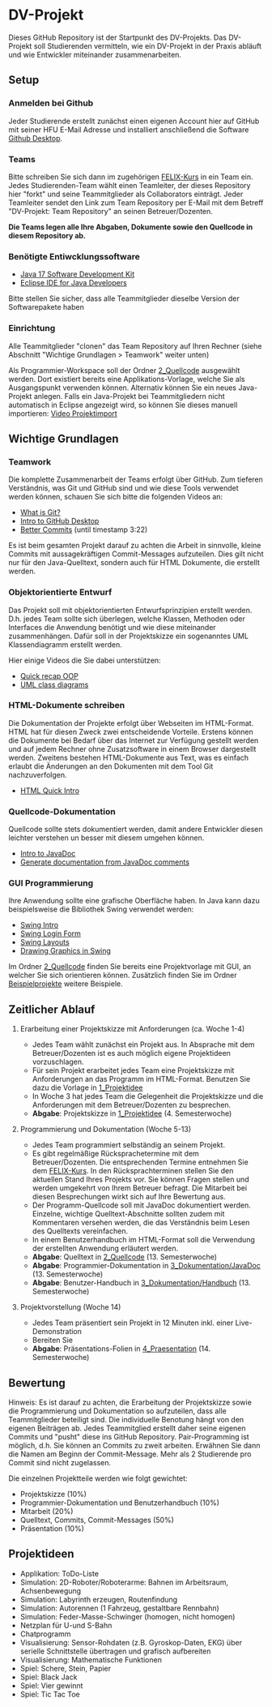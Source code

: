 # DV-Projekt

Dieses GitHub Repository ist der Startpunkt des DV-Projekts. Das DV-Projekt soll Studierenden vermitteln, wie ein DV-Projekt in der Praxis abläuft und wie Entwickler miteinander zusammenarbeiten.

## Setup

### Anmelden bei Github

Jeder Studierende erstellt zunächst einen eigenen Account hier auf GitHub mit seiner HFU E-Mail Adresse und installiert anschließend die Software [Github Desktop](https://desktop.github.com).

### Teams

Bitte schreiben Sie sich dann im zugehörigen [FELIX-Kurs](https://felix.hs-furtwangen.de/url/RepositoryEntry/4067262512)  in ein Team ein. Jedes Studierenden-Team wählt einen Teamleiter, der dieses Repository hier "forkt" und seine Teammitglieder als Collaborators einträgt. Jeder Teamleiter sendet den Link zum Team Repository per E-Mail mit dem Betreff "DV-Projekt: Team Repository" an seinen Betreuer/Dozenten. 

**Die Teams legen alle Ihre Abgaben, Dokumente sowie den Quellcode in diesem Repository ab.**

### Benötigte Entiwcklungssoftware

* [Java 17 Software Development Kit](https://www.oracle.com/java/technologies/javase/jdk17-archive-downloads.html)
* [Eclipse IDE for Java Developers](https://eclipse.org/downloads)

Bitte stellen Sie sicher, dass alle Teammitglieder dieselbe Version der Softwarepakete haben

### Einrichtung

Alle Teammitglieder "clonen" das Team Repository auf Ihren Rechner (siehe Abschnitt "Wichtige Grundlagen > Teamwork" weiter unten)

Als Programmier-Workspace soll der Ordner [2_Quellcode](2_Quellcode) ausgewählt werden. Dort existiert bereits eine Applikations-Vorlage, welche Sie als Ausgangspunkt verwenden können. Alternativ können Sie ein neues Java-Projekt anlegen. Falls ein Java-Projekt bei Teammitgliedern nicht automatisch in Eclipse angezeigt wird, so können Sie dieses manuell importieren: [Video Projektimport](https://youtu.be/R3k8S28pr1c)

## Wichtige Grundlagen

### Teamwork

Die komplette Zusammenarbeit der Teams erfolgt über GitHub. Zum tieferen Verständnis, was Git und GitHub sind und wie diese Tools verwendet werden können, schauen Sie sich bitte die folgenden Videos an:
* [What is Git?](https://youtu.be/2ReR1YJrNOM)
* [Intro to GitHub Desktop](https://youtu.be/77W2JSL7-r8)
* [Better Commits](https://youtu.be/Hlp-9cdImSM) (until timestamp 3:22)

Es ist beim gesamten Projekt darauf zu achten die Arbeit in sinnvolle, kleine Commits mit aussagekräftigen Commit-Messages aufzuteilen. Dies gilt nicht nur für den Java-Quelltext, sondern auch für HTML Dokumente, die erstellt werden.

### Objektorientierte Entwurf

Das Projekt soll mit objektorientierten Entwurfsprinzipien erstellt werden. D.h. jedes Team sollte sich überlegen, welche Klassen, Methoden oder Interfaces die Anwendung benötigt und wie diese miteinander zusammenhängen. Dafür soll in der Projektskizze ein sogenanntes UML Klassendiagramm erstellt werden.

Hier einige Videos die Sie dabei unterstützen:
* [Quick recap OOP](https://youtu.be/1ONhXmQuWP8)
* [UML class diagrams](https://youtu.be/UI6lqHOVHic)

### HTML-Dokumente schreiben

Die Dokumentation der Projekte erfolgt über Webseiten im HTML-Format. HTML hat für diesen Zweck zwei entscheidende Vorteile. Erstens können die Dokumente bei Bedarf über das Internet zur Verfügung gestellt werden und auf jedem Rechner ohne Zusatzsoftware in einem Browser dargestellt werden. Zweitens bestehen HTML-Dokumente aus Text, was es einfach erlaubt die Änderungen an den Dokumenten mit dem Tool Git nachzuverfolgen.
* [HTML Quick Intro](https://youtu.be/ok-plXXHlWw)

### Quellcode-Dokumentation

Quellcode sollte stets dokumentiert werden, damit andere Entwickler diesen leichter verstehen un besser mit diesem umgehen können.
* [Intro to JavaDoc](https://youtu.be/CJxMwbJPisw)
* [Generate documentation from JavaDoc comments](https://youtu.be/Ls-NHebXY20)

### GUI Programmierung

Ihre Anwendung sollte eine grafische Oberfläche haben. In Java kann dazu beispielsweise die Bibliothek Swing verwendet werden:
* [Swing Intro](https://youtu.be/5o3fMLPY7qY)
* [Swing Login Form](https://youtu.be/iE8tZ0hn2Ws)
* [Swing Layouts](https://youtu.be/TxCHvvr2bMQ)
* [Drawing Graphics in Swing](https://youtu.be/KcEvHq8Pqs0)

Im Ordner [2_Quellcode](2_Quellcode) finden Sie bereits eine Projektvorlage mit GUI, an welcher Sie sich orientieren können. Zusätzlich finden Sie im Ordner [Beispielprojekte](Beispielprojekte) weitere Beispiele.

## Zeitlicher Ablauf

1. Erarbeitung einer Projektskizze mit Anforderungen (ca. Woche 1-4)
	* Jedes Team wählt zunächst ein Projekt aus. In Absprache mit dem Betreuer/Dozenten ist es auch möglich eigene Projektideen vorzuschlagen.
	* Für sein Projekt erarbeitet jedes Team eine Projektskizze mit Anforderungen an das Programm im HTML-Format. Benutzen Sie dazu die Vorlage in [1_Projektidee](1_Projektidee)
	* In Woche 3 hat jedes Team die Gelegenheit die Projektskizze und die Anforderungen mit dem Betreuer/Dozenten zu besprechen.
	* **Abgabe**: Projektskizze in [1_Projektidee](1_Projektidee) (4. Semesterwoche)

2. Programmierung und Dokumentation (Woche 5-13)
	* Jedes Team programmiert selbständig an seinem Projekt.
	* Es gibt regelmäßige Rücksprachetermine mit dem Betreuer/Dozenten. Die entsprechenden Termine entnehmen Sie dem <a href="https://felix.hs-furtwangen.de/url/RepositoryEntry/4067262512" target="_blank">FELIX-Kurs</a>. In den Rücksprachterminen stellen Sie den aktuellen Stand Ihres Projekts vor. Sie können Fragen stellen und werden umgekehrt von Ihrem Betreuer befragt. Die Mitarbeit bei diesen Besprechungen wirkt sich auf Ihre Bewertung aus.
	* Der Programm-Quellcode soll mit JavaDoc dokumentiert werden. Einzelne, wichtige Quelltext-Abschnitte sollten zudem mit Kommentaren versehen werden, die das Verständnis beim Lesen des Quelltexts vereinfachen.
	* In einem Benutzerhandbuch im HTML-Format soll die Verwendung der erstellten Anwendung erläutert werden.
	* **Abgabe**: Quelltext in [2_Quellcode](2_Quellcode) (13. Semesterwoche)
	* **Abgabe**: Programmier-Dokumentation in [3_Dokumentation/JavaDoc](3_Dokumentation/JavaDoc) (13. Semesterwoche)
	* **Abgabe**: Benutzer-Handbuch in [3_Dokumentation/Handbuch](3_Dokumentation/Handbuch) (13. Semesterwoche)

3. Projektvorstellung (Woche 14)
	* Jedes Team präsentiert sein Projekt in 12 Minuten inkl. einer Live-Demonstration
	* Bereiten Sie
	* **Abgabe**: Präsentations-Folien in [4_Praesentation](4_Praesentation) (14. Semesterwoche)
	
## Bewertung

Hinweis: Es ist darauf zu achten, die Erarbeitung der Projektskizze sowie die Programmierung und Dokumentation so aufzuteilen, dass alle Teammitglieder beteiligt sind. Die individuelle Benotung hängt von den eigenen Beiträgen ab. Jedes Teammitglied erstellt daher seine eigenen Commits und "pusht" diese ins GitHub Repository. Pair-Programming ist möglich, d.h. Sie können an Commits zu zweit arbeiten. Erwähnen Sie dann die Namen am Beginn der Commit-Message. Mehr als 2 Studierende pro Commit sind nicht zugelassen.

Die einzelnen Projektteile werden wie folgt gewichtet:
* Projektskizze (10%)
* Programmier-Dokumentation und Benutzerhandbuch (10%)
* Mitarbeit (20%)
* Quelltext, Commits, Commit-Messages (50%)
* Präsentation (10%)

## Projektideen
* Applikation: ToDo-Liste
* Simulation: 2D-Roboter/Roboterarme: Bahnen im Arbeitsraum, Achsenbewegung 
* Simulation: Labyrinth erzeugen, Routenfindung
* Simulation: Autorennen (1 Fahrzeug, gestaltbare Rennbahn)
* Simulation: Feder-Masse-Schwinger (homogen, nicht homogen) 
* Netzplan für U-und S-Bahn
* Chatprogramm 
* Visualisierung: Sensor-Rohdaten (z.B. Gyroskop-Daten, EKG) über serielle Schnittstelle übertragen und grafisch aufbereiten
* Visualisierung: Mathematische Funktionen
* Spiel: Schere, Stein, Papier
* Spiel: Black Jack
* Spiel: Vier gewinnt
* Spiel: Tic Tac Toe


